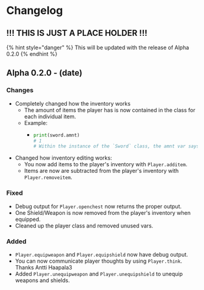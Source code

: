 # Changelog

## !!! THIS IS JUST A PLACE HOLDER !!!

{% hint style="danger" %}
This will be updated with the release of Alpha 0.2.0
{% endhint %}

## Alpha 0.2.0 - (date)

### Changes
* Completely changed how the inventory works
    * The amount of items the player has is now contained in the class for each individual item.
    * Example:
        * ```python
          print(sword.amnt)
          # 1  
          # Within the instance of the `Sword` class, the amnt var says that the player has 1 sword.
          ```
* Changed how inventory editing works:
    * You now add items to the player's inventory with `Player.additem`.
    * Items are now are subtracted from the player's inventory with `Player.removeitem`.

### Fixed
* Debug output for `Player.openchest` now returns the proper output.
* One Shield/Weapon is now removed from the player's inventory when equipped.
* Cleaned up the player class and removed unused vars.

### Added
* `Player.equipweapon` and `Player.equipshield` now have debug output.
* You can now communicate player thoughts by using `Player.think`. Thanks Antti Haapala3
* Added `Player.unequipweapon` and `Player.unequipshield` to unequip weapons and shields.